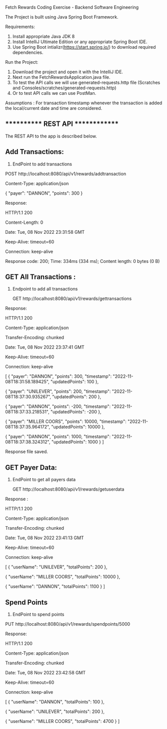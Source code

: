 Fetch Rewards Coding Exercise - Backend Software Engineering

The Project is built using Java Spring Boot Framework.

Requirements:
 1. Install appropriate Java JDK 8
 2. Install IntelliJ Ultimate Edition or any appropriate Spring Boot IDE.
 3.  Use Spring Boot  intializr(https://start.spring.io/) to download required dependencies.

Run the Project:
1. Download the project and open it with the IntelliJ IDE.
2. Next run the FetchRewardsApplication.java file.
3. To test the API calls we will use generated-requests.http file (Scratches and Consoles/scratches/generated-requests.http)
4. Or to test API calls we can use PostMan.

Assumptions :
For transaction timestamp whenever the transaction is added the local/current date and time are considered.

**********   REST API ************
-------------------------------------

The REST API to the app is described below.

Add Transactions:
-----------------
1. EndPoint to add transactions

POST http://localhost:8080/api/v1/rewards/addtransaction

Content-Type: application/json

{
"payer": "DANNON",
"points": 300
}

Response:



HTTP/1.1 200

Content-Length: 0

Date: Tue, 08 Nov 2022 23:31:58 GMT

Keep-Alive: timeout=60

Connection: keep-alive


Response code: 200; Time: 334ms (334 ms); Content length: 0 bytes (0 B)



GET All Transactions :
-----------------
1. Endpoint  to add all transactions

   GET http://localhost:8080/api/v1/rewards/gettransactions

Response:

HTTP/1.1 200

Content-Type: application/json

Transfer-Encoding: chunked

Date: Tue, 08 Nov 2022 23:37:41 GMT

Keep-Alive: timeout=60

Connection: keep-alive


[
{
"payer": "DANNON",
"points": 300,
"timestamp": "2022-11-08T18:31:58.189425",
"updatedPoints": 100
},

{
"payer": "UNILEVER",
"points": 200,
"timestamp": "2022-11-08T18:37:30.935267",
"updatedPoints": 200
},

{
"payer": "DANNON",
"points": -200,
"timestamp": "2022-11-08T18:37:33.218531",
"updatedPoints": -200
},

{
"payer": "MILLER COORS",
"points": 10000,
"timestamp": "2022-11-08T18:37:35.964172",
"updatedPoints": 10000
},

{
"payer": "DANNON",
"points": 1000,
"timestamp": "2022-11-08T18:37:38.324312",
"updatedPoints": 1000
}
]

Response file saved.



GET Payer Data:
-

1. EndPoint to get all payers data


   GET http://localhost:8080/api/v1/rewards/getuserdata

Response :

HTTP/1.1 200

Content-Type: application/json

Transfer-Encoding: chunked

Date: Tue, 08 Nov 2022 23:41:13 GMT

Keep-Alive: timeout=60

Connection: keep-alive

[
{
"userName": "UNILEVER",
"totalPoints": 200
},

{
"userName": "MILLER COORS",
"totalPoints": 10000
},

{
"userName": "DANNON",
"totalPoints": 1100
}
]


Spend Points
-
1. EndPoint to spend points

PUT http://localhost:8080/api/v1/rewards/spendpoints/5000

Response:

HTTP/1.1 200

Content-Type: application/json

Transfer-Encoding: chunked

Date: Tue, 08 Nov 2022 23:42:58 GMT

Keep-Alive: timeout=60

Connection: keep-alive


[
{
"userName": "DANNON",
"totalPoints": 100
},

{
"userName": "UNILEVER",
"totalPoints": 200
},

{
"userName": "MILLER COORS",
"totalPoints": 4700
}
]




